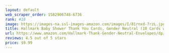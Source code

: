 ```yaml
---
layout: default 
﻿web_scraper_order: 1582906748-6736
rank: #18
image: https://images-na.ssl-images-amazon.com/images/I/81rnxd-7rzL.jpg
title: Hallmark Baby Shower Thank You Cards, Gender Neutral (10 Cards with Envelopes for Baby Boy or…
url: https://www.amazon.com/Hallmark-Thank-Gender-Neutral-Envelopes/dp/B07FXNLFG3/ref=zg_mw_office-products_18?_encoding=UTF8&psc=1&refRID=P0ECJQ11PPCC8ZJ2K329
reviews: 4.5 out of 5 stars
price: $9.99 
---
```

